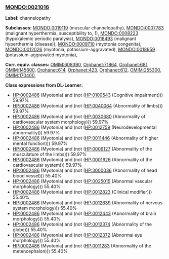 
### [MONDO:0021016](http://purl.obolibrary.org/obo/MONDO_0021016)
**Label:** channelopathy

**Subclasses:** [MONDO:0019119](http://purl.obolibrary.org/obo/MONDO_0019119) (muscular channelopathy), [MONDO:0007783](http://purl.obolibrary.org/obo/MONDO_0007783) (malignant hyperthermia, susceptibility to, 1), [MONDO:0008223](http://purl.obolibrary.org/obo/MONDO_0008223) (hypokalemic periodic paralysis), [MONDO:0018493](http://purl.obolibrary.org/obo/MONDO_0018493) (malignant hyperthermia (disease)), [MONDO:0009710](http://purl.obolibrary.org/obo/MONDO_0009710) (myotonia congenita), [MONDO:0012026](http://purl.obolibrary.org/obo/MONDO_0012026) (myotonia, potassium-aggravated), [MONDO:0018959](http://purl.obolibrary.org/obo/MONDO_0018959) (potassium-aggravated myotonia), 

**Corr. equiv. classes:** [OMIM:608390](http://purl.obolibrary.org/obo/OMIM_608390), [Orphanet:71864](http://www.orpha.net/ORDO/Orphanet_71864), [Orphanet:681](http://www.orpha.net/ORDO/Orphanet_681), [OMIM:145600](http://purl.obolibrary.org/obo/OMIM_145600), [Orphanet:614](http://www.orpha.net/ORDO/Orphanet_614), [Orphanet:423](http://www.orpha.net/ORDO/Orphanet_423), [Orphanet:612](http://www.orpha.net/ORDO/Orphanet_612), [OMIM:255300](http://purl.obolibrary.org/obo/OMIM_255300), [OMIM:170400](http://purl.obolibrary.org/obo/OMIM_170400), 

**Class expressions from DL-Learner:**

- [HP:0002486](http://purl.obolibrary.org/obo/HP_0002486) (Myotonia) and (not ([HP:0100543](http://purl.obolibrary.org/obo/HP_0100543) (Cognitive impairment))) 59.97%
- [HP:0002486](http://purl.obolibrary.org/obo/HP_0002486) (Myotonia) and (not ([HP:0040064](http://purl.obolibrary.org/obo/HP_0040064) (Abnormality of limbs))) 59.97%
- [HP:0002486](http://purl.obolibrary.org/obo/HP_0002486) (Myotonia) and (not ([HP:0030680](http://purl.obolibrary.org/obo/HP_0030680) (Abnormality of cardiovascular system morphology))) 59.97%
- [HP:0002486](http://purl.obolibrary.org/obo/HP_0002486) (Myotonia) and (not ([HP:0012759](http://purl.obolibrary.org/obo/HP_0012759) (Neurodevelopmental abnormality))) 59.97%
- [HP:0002486](http://purl.obolibrary.org/obo/HP_0002486) (Myotonia) and (not ([HP:0011446](http://purl.obolibrary.org/obo/HP_0011446) (Abnormality of higher mental function))) 59.97%
- [HP:0002486](http://purl.obolibrary.org/obo/HP_0002486) (Myotonia) and (not ([HP:0009127](http://purl.obolibrary.org/obo/HP_0009127) (Abnormality of the musculature of the limbs))) 59.97%
- [HP:0002486](http://purl.obolibrary.org/obo/HP_0002486) (Myotonia) and (not ([HP:0001626](http://purl.obolibrary.org/obo/HP_0001626) (Abnormality of the cardiovascular system))) 59.97%
- [HP:0002486](http://purl.obolibrary.org/obo/HP_0002486) (Myotonia) and (not ([HP:3000036](http://purl.obolibrary.org/obo/HP_3000036) (Abnormality of head blood vessel))) 55.40%
- [HP:0002486](http://purl.obolibrary.org/obo/HP_0002486) (Myotonia) and (not ([HP:0025015](http://purl.obolibrary.org/obo/HP_0025015) (Abnormal vascular morphology))) 55.40%
- [HP:0002486](http://purl.obolibrary.org/obo/HP_0002486) (Myotonia) and (not ([HP:0012823](http://purl.obolibrary.org/obo/HP_0012823) (Clinical modifier))) 55.40%
- [HP:0002486](http://purl.obolibrary.org/obo/HP_0002486) (Myotonia) and (not ([HP:0012639](http://purl.obolibrary.org/obo/HP_0012639) (Abnormality of nervous system morphology))) 55.40%
- [HP:0002486](http://purl.obolibrary.org/obo/HP_0002486) (Myotonia) and (not ([HP:0012443](http://purl.obolibrary.org/obo/HP_0012443) (Abnormality of brain morphology))) 55.40%
- [HP:0002486](http://purl.obolibrary.org/obo/HP_0002486) (Myotonia) and (not ([HP:0012374](http://purl.obolibrary.org/obo/HP_0012374) (Abnormality of the globe))) 55.40%
- [HP:0002486](http://purl.obolibrary.org/obo/HP_0002486) (Myotonia) and (not ([HP:0012372](http://purl.obolibrary.org/obo/HP_0012372) (Abnormal eye morphology))) 55.40%
- [HP:0002486](http://purl.obolibrary.org/obo/HP_0002486) (Myotonia) and (not ([HP:0011283](http://purl.obolibrary.org/obo/HP_0011283) (Abnormality of the metencephalon))) 55.40%


